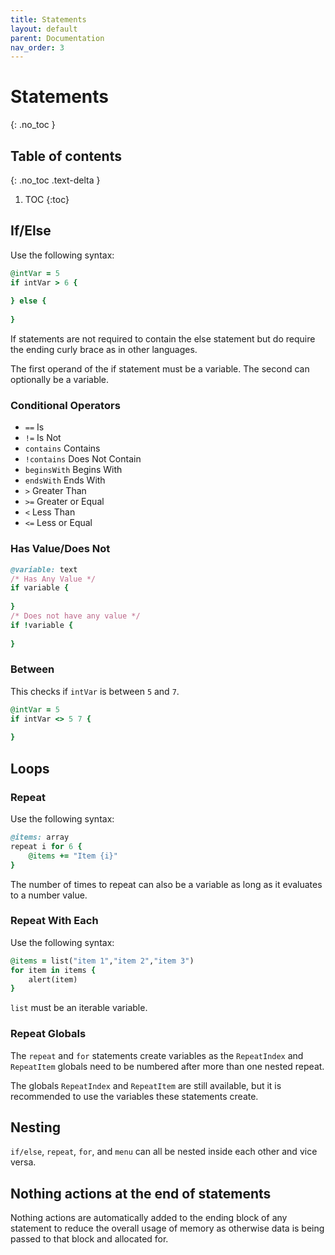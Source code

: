 ```yaml
---
title: Statements
layout: default
parent: Documentation
nav_order: 3
---
```


# Statements
{: .no_toc }

## Table of contents
{: .no_toc .text-delta }

1. TOC
{:toc}

## If/Else

Use the following syntax:

```ruby
@intVar = 5
if intVar > 6 {
    
} else {
    
}
```

If statements are not required to contain the else statement but do require the ending curly brace as in other
languages.

The first operand of the if statement must be a variable. The second can optionally be a variable.

### Conditional Operators

- `==` Is
- `!=` Is Not
- `contains` Contains
- `!contains` Does Not Contain
- `beginsWith` Begins With
- `endsWith` Ends With
- `>` Greater Than
- `>=` Greater or Equal
- `<` Less Than
- `<=` Less or Equal

### Has Value/Does Not

```ruby
@variable: text
/* Has Any Value */
if variable {
    
}
/* Does not have any value */
if !variable {
    
}
```

### Between

This checks if `intVar` is between `5` and `7`.

```ruby
@intVar = 5
if intVar <> 5 7 {
    
}
```

## Loops

### Repeat

Use the following syntax:

```ruby
@items: array
repeat i for 6 {
    @items += "Item {i}"
}
```

The number of times to repeat can also be a variable as long as it evaluates to a number value.

### Repeat With Each

Use the following syntax:

```ruby
@items = list("item 1","item 2","item 3")
for item in items {
    alert(item)
}
```

`list` must be an iterable variable.

### Repeat Globals

The `repeat` and `for` statements create variables as the `RepeatIndex` and `RepeatItem` globals need to be numbered after more than one nested repeat.

The globals `RepeatIndex` and `RepeatItem` are still available, but it is recommended to use the variables these statements create.

## Nesting

`if/else`, `repeat`, `for`, and `menu` can all be nested inside each other and vice versa.

## Nothing actions at the end of statements

Nothing actions are automatically added to the ending block of any statement to reduce the overall usage of memory as otherwise data is being passed to that block and allocated for.
